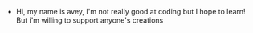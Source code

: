 - Hi, my name is avey, I'm not really good at coding but I hope to learn! But i'm willing to support anyone's creations
